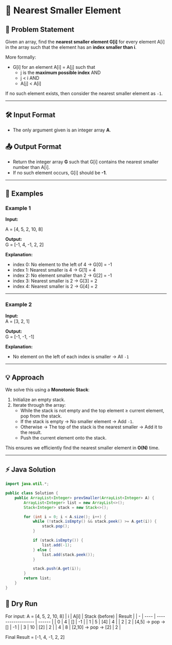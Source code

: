 # 🧩 Nearest Smaller Element

## 📖 Problem Statement
Given an array, find the **nearest smaller element G[i]** for every element A[i] in the array such that the element has an **index smaller than i**.

More formally:

- G[i] for an element A[i] = A[j] such that  
  - j is the **maximum possible index** AND  
  - j < i AND  
  - A[j] < A[i]  

If no such element exists, then consider the nearest smaller element as `-1`.

---

## 🛠️ Input Format
- The only argument given is an integer array **A**.

## 📤 Output Format
- Return the integer array **G** such that G[i] contains the nearest smaller number than A[i].  
- If no such element occurs, G[i] should be **-1**.

---

## 🧮 Examples
### Example 1
**Input:**  

A = [4, 5, 2, 10, 8]

**Output:**  
G = [-1, 4, -1, 2, 2]

**Explanation:**  
- index 0: No element to the left of 4 → G[0] = -1  
- index 1: Nearest smaller is 4 → G[1] = 4  
- index 2: No element smaller than 2 → G[2] = -1  
- index 3: Nearest smaller is 2 → G[3] = 2  
- index 4: Nearest smaller is 2 → G[4] = 2  

---

### Example 2
**Input:**  
A = [3, 2, 1]

**Output:**  
G = [-1, -1, -1]

**Explanation:**  
- No element on the left of each index is smaller → All `-1`

---

## 💡 Approach

We solve this using a **Monotonic Stack**:
1. Initialize an empty stack.  
2. Iterate through the array:  
   - While the stack is not empty and the top element ≥ current element, pop from the stack.  
   - If the stack is empty → No smaller element → Add `-1`.  
   - Otherwise → The top of the stack is the nearest smaller → Add it to the result.  
   - Push the current element onto the stack.  

This ensures we efficiently find the nearest smaller element in **O(N)** time.

---

## ⚡ Java Solution

```java
import java.util.*;

public class Solution {
    public ArrayList<Integer> prevSmaller(ArrayList<Integer> A) {
        ArrayList<Integer> list = new ArrayList<>();
        Stack<Integer> stack = new Stack<>();

        for (int i = 0; i < A.size(); i++) {
            while (!stack.isEmpty() && stack.peek() >= A.get(i)) {
                stack.pop();
            }

            if (stack.isEmpty()) {
                list.add(-1);
            } else {
                list.add(stack.peek());
            }

            stack.push(A.get(i));
        }
        return list;
    }
}
```
## 🔄 Dry Run

For input: A = [4, 5, 2, 10, 8]
| i | A[i] | Stack (before)     | Result |
| - | ---- | ------------------ | ------ |
| 0 | 4    | []                 | -1     |
| 1 | 5    | [4]                | 4      |
| 2 | 2    | [4,5] → pop → []   | -1     |
| 3 | 10   | [2]                | 2      |
| 4 | 8    | [2,10] → pop → [2] | 2      |

Final Result = [-1, 4, -1, 2, 2]
